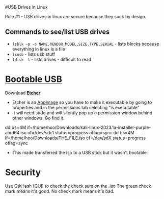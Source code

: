#USB Drives in Linux

Rule #1 - USB drives in linux are secure because they suck by design.

## Commands to see/list USB drives
- `lsblk -p -o NAME,VENDOR,MODEL,SIZE,TYPE,SERIAL` - lists blocks because everything in linux is a file
- `lsusb` - lists usb stuff
- `fdisk -l` - lists drives - difficult to read


# [Bootable USB](https://linuxhint.com/create_bootable_linux_usb_flash_drive/)

Download **[Etcher](https://www.balena.io/etcher#download-etcher)**
- Etcher is an [Appimage](https://docs.appimage.org/introduction/quickstart.html#ref-quickstart) so you have to make it executable by going to properties and in the permissions tab selecting "is executable"
- It will need sudo and will silently pop up a permission window behind other windows. Go find it.



dd bs=4M if=/home/hoo/Downloads/kali-linux-2023.1a-installer-purple-amd64.iso of=/dev/sdc1 status=progress oflag=sync
dd bs=4M if=/home/hoo/Downloads/THE_FILE.iso of=/dev/sdX status=progress oflag=sync
- This made transferred the iso to a USB stick but it wasn't bootable




# Security
Use GtkHash (GUI) to check the check sum on the .iso
The green check mark means it's good. No check mark means it's bad.